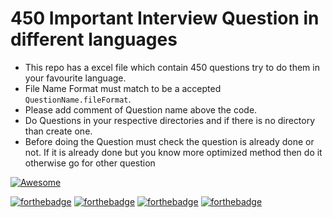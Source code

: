 # 450 Important Interview Question in different languages


- This repo has a excel file which contain 450 questions try to do them in your favourite language.
- File Name Format must match to be a accepted `QuestionName.fileFormat`.
- Please add comment of Question name above the code.
- Do Questions in your respective directories and if there is no directory than create one.
- Before doing the Question must check the question is already done or not. If it is already done but you know more optimized method then do it otherwise go for other question

[![Awesome](https://img.shields.io/badge/PRs-welcome-brightgreen.svg?style=flat-square)](http://makeapullrequest.com) &nbsp;

[![forthebadge](https://forthebadge.com/images/badges/made-with-c-plus-plus.svg)](https://forthebadge.com)
[![forthebadge](https://forthebadge.com/images/badges/made-with-c.svg)](https://forthebadge.com)
[![forthebadge](https://forthebadge.com/images/badges/made-with-python.svg)](https://forthebadge.com)
[![forthebadge](https://forthebadge.com/images/badges/made-with-java.svg)](https://forthebadge.com)
